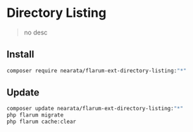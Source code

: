 # Directory Listing

> no desc

## Install

```sh
composer require nearata/flarum-ext-directory-listing:"*"
```

## Update

```sh
composer update nearata/flarum-ext-directory-listing:"*"
php flarum migrate
php flarum cache:clear
```
